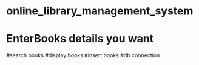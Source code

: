 # online_library_management_system
# EnterBooks details you want
#search books 
#display books 
#insert books
#db connection 
